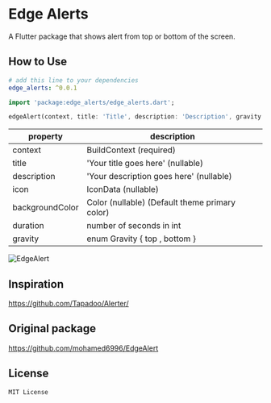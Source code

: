 # Edge Alerts

A Flutter package that shows alert from top or bottom of the screen.

## How to Use

```yaml
# add this line to your dependencies
edge_alerts: ^0.0.1
```

```dart
import 'package:edge_alerts/edge_alerts.dart';
```

```dart
edgeAlert(context, title: 'Title', description: 'Description', gravity: Gravity.top);
```

| property        | description                                    |
| --------------- | ---------------------------------------------- |
| context         | BuildContext (required)                        |
| title           | 'Your title goes here' (nullable)              |
| description     | 'Your description goes here' (nullable)        |
| icon            | IconData (nullable)                            |
| backgroundColor | Color (nullable) (Default theme primary color) |
| duration        | number of seconds in int                       |
| gravity         | enum Gravity { top , bottom }                  |

![EdgeAlert](https://github.com/maxzod/EdgeAlerts/blob/master/screenshots/GIF.gif)

## Inspiration

https://github.com/Tapadoo/Alerter/

## Original package

https://github.com/mohamed6996/EdgeAlert

## License

    MIT License
